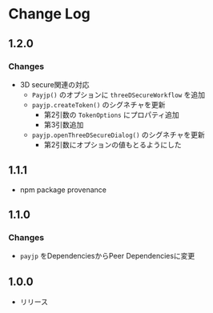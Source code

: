 # Change Log

## 1.2.0
### Changes
- 3D secure関連の対応
  - `Payjp()` のオプションに `threeDSecureWorkflow` を追加
  - `payjp.createToken()` のシグネチャを更新
    - 第2引数の `TokenOptions` にプロパティ追加
    - 第3引数追加
  - `payjp.openThreeDSecureDialog()` のシグネチャを更新
    - 第2引数にオプションの値もとるようにした


## 1.1.1
- npm package provenance


## 1.1.0
### Changes
- `payjp` をDependenciesからPeer Dependenciesに変更


## 1.0.0
- リリース
